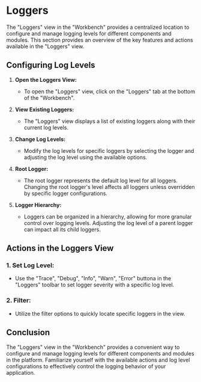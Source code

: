 # Loggers

The "Loggers" view in the "Workbench" provides a centralized location to configure and manage logging levels for different components and modules. This section provides an overview of the key features and actions available in the "Loggers" view.

## Configuring Log Levels

1. **Open the Loggers View:**
   - To open the "Loggers" view, click on the "Loggers" tab at the bottom of the "Workbench".

2. **View Existing Loggers:**
   - The "Loggers" view displays a list of existing loggers along with their current log levels.

3. **Change Log Levels:**
   - Modify the log levels for specific loggers by selecting the logger and adjusting the log level using the available options.

4. **Root Logger:**
   - The root logger represents the default log level for all loggers. Changing the root logger's level affects all loggers unless overridden by specific logger configurations.

5. **Logger Hierarchy:**
   - Loggers can be organized in a hierarchy, allowing for more granular control over logging levels. Adjusting the log level of a parent logger can impact all its child loggers.

## Actions in the Loggers View

### 1. **Set Log Level:**
   - Use the "Trace", "Debug", "Info", "Warn", "Error" buttona in the "Loggers" toolbar to set logger severity with a specific log level.

### 2. **Filter:**
   - Utilize the filter options to quickly locate specific loggers in the view.

## Conclusion

The "Loggers" view in the "Workbench" provides a convenient way to configure and manage logging levels for different components and modules in the platform. Familiarize yourself with the available actions and log level configurations to effectively control the logging behavior of your application.
